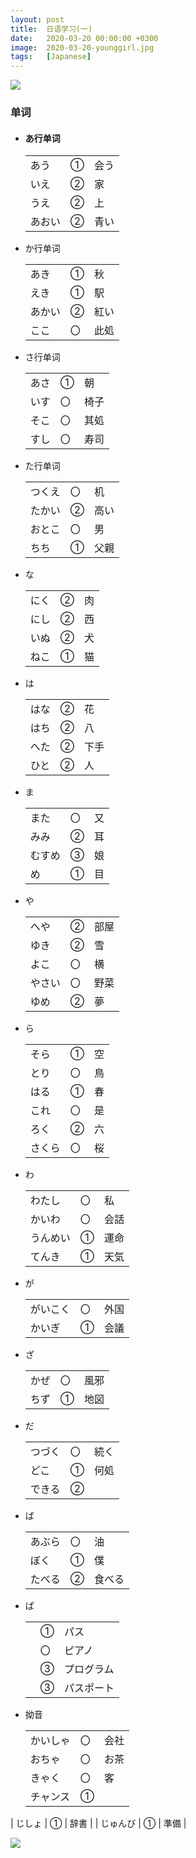 ```yaml
---
layout: post
title:  日语学习(一)
date:   2020-03-20 00:00:00 +0300
image:  2020-03-20-younggirl.jpg
tags:   [Japanese]
---
```

![]({{site.baseurl}}/img/4-snowdrop.jpg)

### 单词

* #### あ行单词

  |        |      |      |
  | ------ | ---- | ---- |
  | あう   | ①    | 会う |
  | いえ   | ②    | 家   |
  | うえ   | ②    | 上   |
  | あおい | ②    | 青い |

* か行单词

  |        |      |      |
  | ------ | ---- | ---- |
  | あき   | ①    | 秋   |
  | えき   | ①    | 駅   |
  | あかい | ②    | 紅い |
  | ここ   | 〇   | 此処 |

* さ行单词

  |      |      |      |
  | ---- | ---- | ---- |
  | あさ | ①    | 朝   |
  | いす | 〇   | 椅子 |
  | そこ | 〇   | 其処 |
  | すし | 〇   | 寿司 |

* た行单词

  |        |      |      |
  | ------ | ---- | ---- |
  | つくえ | 〇   | 机   |
  | たかい | ②    | 高い |
  | おとこ | 〇   | 男   |
  | ちち   | ①    | 父親 |

* な

  |      |      |      |
  | ---- | ---- | ---- |
  | にく | ②    | 肉   |
  | にし | ②    | 西   |
  | いぬ | ②    | 犬   |
  | ねこ | ①    | 猫   |

* は

  |      |      |      |
  | ---- | ---- | ---- |
  | はな | ②    | 花   |
  | はち | ②    | 八   |
  | へた | ②    | 下手 |
  | ひと | ②    | 人   |

* ま

  |        |      |      |
  | ------ | ---- | ---- |
  | また   | 〇   | 又   |
  | みみ   | ②    | 耳   |
  | むすめ | ③    | 娘   |
  | め     | ①    | 目   |
  
* や

  |        |      |      |
  | ------ | ---- | ---- |
  | へや   | ②    | 部屋 |
  | ゆき   | ②    | 雪   |
  | よこ   | 〇   | 横   |
  | やさい | 〇   | 野菜 |
  | ゆめ   | ②    | 夢   |

* ら

  |        |      |      |
  | ------ | ---- | ---- |
  | そら   | ①    | 空   |
  | とり   | 〇   | 鳥   |
  | はる   | ①    | 春   |
  | これ   | 〇   | 是   |
  | ろく   | ②    | 六   |
  | さくら | 〇   | 桜   |

* わ

  |          |      |      |
  | -------- | ---- | ---- |
  | わたし   | 〇   | 私   |
  | かいわ   | 〇   | 会話 |
  | うんめい | ①    | 運命 |
  | てんき   | ①    | 天気 |

* が

  |          |      |      |
  | -------- | ---- | ---- |
  | がいこく | 〇   | 外国 |
  | かいぎ   | ①    | 会議 |

* ざ

  |      |      |      |
  | ---- | ---- | ---- |
  | かぜ | 〇   | 風邪 |
  | ちず | ①    | 地図 |

* だ

  |        |      |      |
  | ------ | ---- | ---- |
  | つづく | 〇   | 続く |
  | どこ   | ①    | 何処 |
  | できる | ②    |      |

* ば

  |        |      |        |
  | ------ | ---- | ------ |
  | あぶら | 〇   | 油     |
  | ぼく   | ①    | 僕     |
  | たべる | ②    | 食べる |
  
* ぱ

  |      |      |            |
  | ---- | ---- | ---------- |
  |      | ①    | パス       |
  |      | 〇   | ピアノ     |
  |      | ③    | プログラム |
  |      | ③    | パスポート |

* 拗音

  |          |      |      |
  | -------- | ---- | ---- |
  | かいしゃ | 〇   | 会社 |
  | おちゃ   | 〇   | お茶 |
  | きゃく   | 〇   | 客   |
  | チャンス | ①    |      |
| じしょ   | ①    | 辞書 |
  | じゅんび | ①    | 準備 |
  
  


![]({{site.baseurl}}/img/4-asia.jpg)

